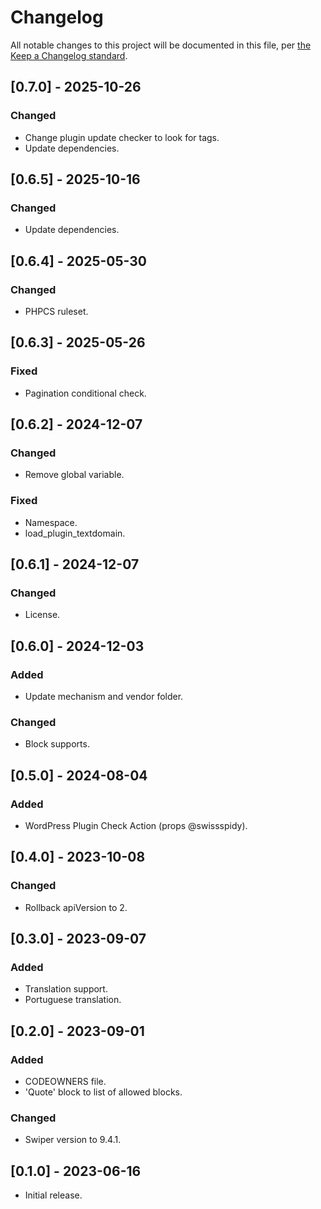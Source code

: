# Changelog

All notable changes to this project will be documented in this file, per [the Keep a Changelog standard](http://keepachangelog.com/).

## [0.7.0] - 2025-10-26

### Changed

- Change plugin update checker to look for tags.
- Update dependencies.

## [0.6.5] - 2025-10-16

### Changed

- Update dependencies.

## [0.6.4] - 2025-05-30

### Changed

- PHPCS ruleset.

## [0.6.3] - 2025-05-26

### Fixed

- Pagination conditional check.

## [0.6.2] - 2024-12-07

### Changed

- Remove global variable.

### Fixed

- Namespace.
- load_plugin_textdomain.

## [0.6.1] - 2024-12-07

### Changed

- License.

## [0.6.0] - 2024-12-03

### Added

- Update mechanism and vendor folder.

### Changed

- Block supports.

## [0.5.0] - 2024-08-04

### Added

- WordPress Plugin Check Action (props @swissspidy).

## [0.4.0] - 2023-10-08

### Changed

- Rollback apiVersion to 2.

## [0.3.0] - 2023-09-07

### Added

- Translation support.
- Portuguese translation.

## [0.2.0] - 2023-09-01

### Added

- CODEOWNERS file.
- 'Quote' block to list of allowed blocks.

### Changed

- Swiper version to 9.4.1.

## [0.1.0] - 2023-06-16

- Initial release.
